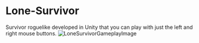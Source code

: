 # Lone-Survivor
Survivor roguelike developed in Unity that you can play with just the left and right mouse buttons.
![LoneSurvivorGameplayImage](https://user-images.githubusercontent.com/83791711/193963853-a2a530d0-5f9c-49a4-a088-d2ec80152ea9.PNG)
